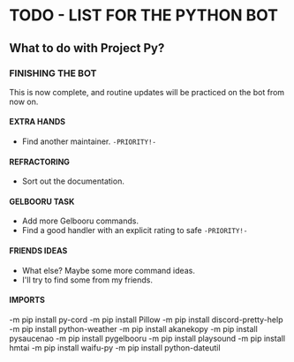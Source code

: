 # TODO - LIST FOR THE PYTHON BOT
## What to do with Project Py?

### FINISHING THE BOT
This is now complete, and routine updates will be practiced on the bot from now on.

#### EXTRA HANDS
- Find another maintainer. `-PRIORITY!-`

#### REFRACTORING

- Sort out the documentation.

#### GELBOORU TASK

- Add more Gelbooru commands.
- Find a good handler with an explicit rating to safe `-PRIORITY!-`

#### FRIENDS IDEAS
- What else? Maybe some more command ideas.
- I'll try to find some from my friends.


#### IMPORTS
-m pip install py-cord
-m pip install Pillow
-m pip install discord-pretty-help
-m pip install python-weather
-m pip install akanekopy
-m pip install pysaucenao
-m pip install pygelbooru
-m pip install playsound
-m pip install hmtai
-m pip install waifu-py
-m pip install python-dateutil